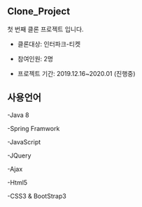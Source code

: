 ## Clone_Project

첫 번째 클론 프로젝트 입니다.

- 클론대상: 인터파크-티켓

- 참여인원: 2명

- 프로젝트 기간: 2019.12.16~2020.01 (진행중)

## 사용언어

-Java 8

-Spring Framwork

-JavaScript

-JQuery

-Ajax

-Html5

-CSS3 & BootStrap3
